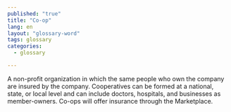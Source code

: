 ```yaml
---
published: "true"
title: "Co-op"
lang: en
layout: "glossary-word"
tags: glossary
categories: 
  - glossary

---
```


A non-profit organization in which the same people who own the company are insured by the company. Cooperatives can be formed at a national, state, or local level and can include doctors, hospitals, and businesses as member-owners. Co-ops will offer insurance through the Marketplace.
